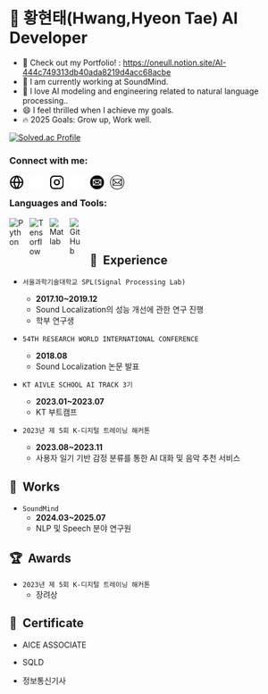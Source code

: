 # 🐥 황현태(Hwang,Hyeon Tae) AI Developer

- 🔭 Check out my Portfolio! : https://oneull.notion.site/AI-444c749313db40ada8219d4acc68acbe
- 🌱 I am currently working at SoundMind.
- 👯 I love AI modeling and engineering related to natural language processing..
- 😄 I feel thrilled when I achieve my goals.
- 🔥 2025 Goals: Grow up, Work well.

[![Solved.ac Profile](http://mazassumnida.wtf/api/v2/generate_badge?boj=gusxo3975)](https://solved.ac/gusxo3975)

### Connect with me:

[<img align="left" alt="Portfolio" src="./img/globe-light.svg" height="26px" style="padding-right:10px;"/>](https://oneull.notion.site/AI-444c749313db40ada8219d4acc68acbe#gh-light-mode-only)
[<img align="left" alt="Portfolio" src="./img/globe-dark.svg" height="26px" style="padding-right:10px;"/>](https://oneull.notion.site/AI-444c749313db40ada8219d4acc68acbe#gh-dark-mode-only)

[<img align="left" alt="Instagram" src="./img/instagram-light.svg" height="26px" style="padding-right:10px;" />](https://instagram.com/oneul_hyeon#gh-light-mode-only)
[<img align="left" alt="Instagram" src="./img/instagram-dark.svg" height="26px" style="padding-right:10px;" />](https://instagram.com/oneul_hyeon#gh-dark-mode-only)

[<img align="left" alt="Mail" src="./img/email-light.svg" height="26px" style="padding-right:10px;">](mailto:gusxo3975@naver.com#gh-dark-mode-only)
[<img align="left" alt="Mail" src="./img/email-dark.svg" height="26px" style="padding-right:10px;">](mailto:gusxo3975@naver.com#gh-light-mode-only)
<br>

### Languages and Tools:

<img align="left" alt="Python" width="26px" src="https://cdn.jsdelivr.net/gh/devicons/devicon/icons/python/python-original.svg" style="padding-right:10px;" />
<img align="left" alt="Tensorflow" width="26px" src="https://cdn.jsdelivr.net/gh/devicons/devicon/icons/tensorflow/tensorflow-original.svg" style="padding-right:10px;" />
<img align="left" alt="Matlab" width="26px" src="https://cdn.jsdelivr.net/gh/devicons/devicon/icons/matlab/matlab-original.svg" style="padding-right:10px;" />
<img align="left" alt="GitHub" width="26px" src="https://user-images.githubusercontent.com/3369400/139448065-39a229ba-4b06-434b-bc67-616e2ed80c8f.png" style="padding-right:10px;" />

<br />
<br />

## 🚀&nbsp;&nbsp;Experience

- `서울과학기술대학교 SPL(Signal Processing Lab)`
    - **2017.10~2019.12**
    - Sound Localization의 성능 개선에 관한 연구 진행
    - 학부 연구생

- `54TH RESEARCH WORLD INTERNATIONAL CONFERENCE`
    - **2018.08**
    - Sound Localization 논문 발표

- `KT AIVLE SCHOOL AI TRACK 3기`
    - **2023.01~2023.07**
    - KT 부트캠프

- `2023년 제 5회 K-디지털 트레이닝 해커톤`
    - **2023.08~2023.11**
    - 사용자 일기 기반 감정 분류를 통한 AI 대화 및 음악 추천 서비스

## 💼&nbsp;&nbsp;Works

- `SoundMind`
    - **2024.03~2025.07**
    - NLP 및 Speech 분야 연구원

## 🏆&nbsp;&nbsp;Awards

- `2023년 제 5회 K-디지털 트레이닝 해커톤`
    - 장려상

## 🧾&nbsp;&nbsp;Certificate

- AICE ASSOCIATE

- SQLD

- 정보통신기사